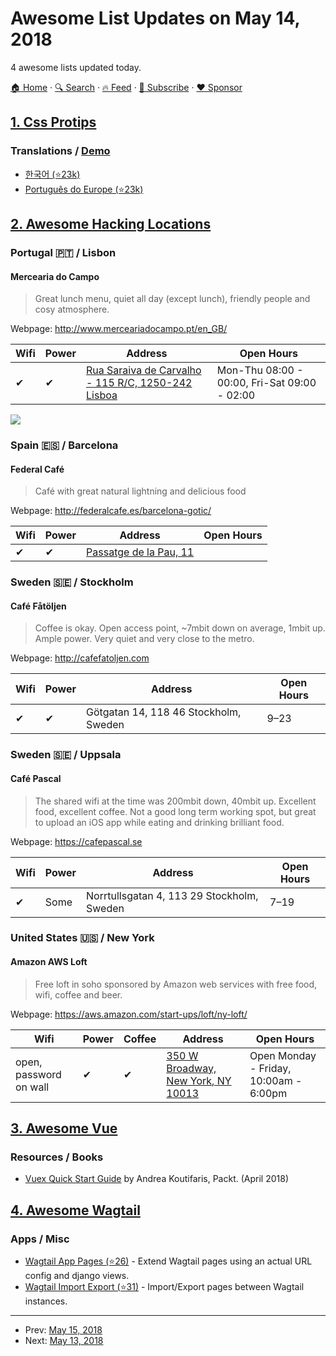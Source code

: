 # Awesome List Updates on May 14, 2018

4 awesome lists updated today.

[🏠 Home](/README.md) · [🔍 Search](https://www.trackawesomelist.com/search/) · [🔥 Feed](https://www.trackawesomelist.com/rss.xml) · [📮 Subscribe](https://trackawesomelist.us17.list-manage.com/subscribe?u=d2f0117aa829c83a63ec63c2f&id=36a103854c) · [❤️  Sponsor](https://github.com/sponsors/theowenyoung)



## [1. Css Protips](/content/AllThingsSmitty/css-protips/README.md)

### Translations / [Demo](http://codepen.io/AllThingsSmitty/pen/XKgOkR)

*   [한국어 (⭐23k)](https://github.com/AllThingsSmitty/css-protips/tree/master/translations/ko-KR)
*   [Português do Europe (⭐23k)](https://github.com/AllThingsSmitty/css-protips/tree/master/translations/pt-PT)

## [2. Awesome Hacking Locations](/content/daviddias/awesome-hacking-locations/README.md)

### Portugal 🇵🇹 / Lisbon

#### Mercearia do Campo

> Great lunch menu, quiet all day (except lunch), friendly people and cosy atmosphere.

Webpage: <http://www.merceariadocampo.pt/en_GB/>

| Wifi | Power | Address                                                                                | Open Hours                                   |
| ---- | ----- | -------------------------------------------------------------------------------------- | -------------------------------------------- |
| ✔    | ✔     | [Rua Saraiva de Carvalho - 115 R/C, 1250-242 Lisboa](https://goo.gl/maps/AX6XdBCy2bN2) | Mon-Thu 08:00 - 00:00, Fri-Sat 09:00 - 02:00 |

![](http://www.speedtest.net/result/7297518934.png)

### Spain 🇪🇸 / Barcelona

#### Federal Café

> Café with great natural lightning and delicious food

Webpage: <http://federalcafe.es/barcelona-gotic/>

| Wifi | Power | Address                                                   | Open Hours |
| ---- | ----- | --------------------------------------------------------- | ---------- |
| ✔    | ✔     | [Passatge de la Pau, 11](https://goo.gl/maps/o8dbgysDLbw) |            |

### Sweden 🇸🇪 / Stockholm

#### Café Fåtöljen

> Coffee is okay. Open access point, \~7mbit down on average, 1mbit up. Ample power. Very quiet and very close to the metro.

Webpage: <http://cafefatoljen.com>

| Wifi | Power | Address                               | Open Hours |
| ---- | ----- | ------------------------------------- | ---------- |
| ✔    | ✔     | Götgatan 14, 118 46 Stockholm, Sweden | 9–23       |

### Sweden 🇸🇪 / Uppsala

#### Café Pascal

> The shared wifi at the time was 200mbit down, 40mbit up. Excellent food, excellent coffee. Not a good long term working spot, but great to upload an iOS app while eating and drinking brilliant food.

Webpage: <https://cafepascal.se>

| Wifi | Power | Address                                    | Open Hours |
| ---- | ----- | ------------------------------------------ | ---------- |
| ✔    | Some  | Norrtullsgatan 4, 113 29 Stockholm, Sweden | 7–19       |

### United States 🇺🇸 / New York   <a id="new-york">  </a>

#### Amazon AWS Loft

> Free loft in soho sponsored by Amazon web services with free food, wifi, coffee and beer.

Webpage: <https://aws.amazon.com/start-ups/loft/ny-loft/>

| Wifi                   | Power | Coffee | Address                                                               | Open Hours                             |
| ---------------------- | ----- | ------ | --------------------------------------------------------------------- | -------------------------------------- |
| open, password on wall | ✔     | ✔      | [350 W Broadway, New York, NY 10013](https://goo.gl/maps/ZW3sm9LDkJm) | Open Monday - Friday, 10:00am - 6:00pm |

## [3. Awesome Vue](/content/vuejs/awesome-vue/README.md)

### Resources / Books

*   [Vuex Quick Start Guide](https://www.amazon.com/dp/1788999932) by Andrea Koutifaris, Packt. (April 2018)

## [4. Awesome Wagtail](/content/springload/awesome-wagtail/README.md)

### Apps / Misc

*   [Wagtail App Pages (⭐26)](https://github.com/mwesterhof/wagtail_app_pages) - Extend Wagtail pages using an actual URL config and django views.
*   [Wagtail Import Export (⭐31)](https://github.com/torchbox/wagtail-import-export) - Import/Export pages between Wagtail instances.

---

- Prev: [May 15, 2018](/content/2018/05/15/README.md)
- Next: [May 13, 2018](/content/2018/05/13/README.md)
